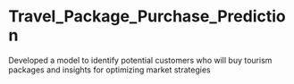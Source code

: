 # Travel_Package_Purchase_Prediction
Developed a model to identify potential customers who will buy tourism packages and insights for optimizing market strategies
